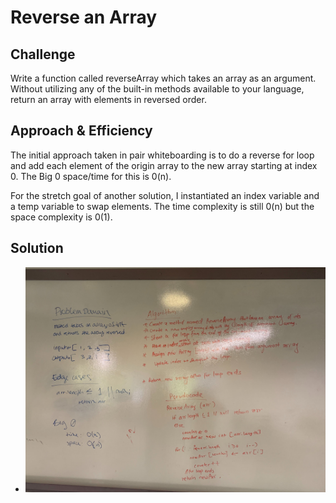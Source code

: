 # Reverse an Array

## Challenge
Write a function called reverseArray which takes an array as an argument. Without utilizing any of the built-in methods available to your language, return an array with elements in reversed order.

## Approach & Efficiency
<!-- What approach did you take? Why? What is the Big O space/time for this approach? -->
The initial approach taken in pair whiteboarding is to do a reverse for loop and add each element of the origin array to the new array starting at index 0.
The Big 0 space/time for this is 0(n).

For the stretch goal of another solution, I instantiated an index variable and a temp variable to swap elements. The time complexity is still 0(n) but the space complexity is 0(1).

## Solution
* ![](./assets/day01challenge.jpg)